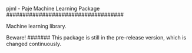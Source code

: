 pjml - Paje Machine Learning Package
####################################

Machine learning library.

Beware!
#######
This package is still in the pre-release version, which is changed continuously.

